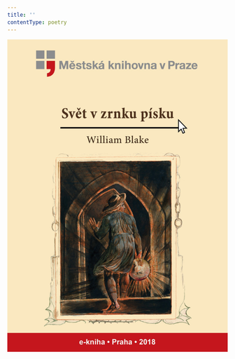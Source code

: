 ```yaml
---
title: ''
contentType: poetry
---
```


<section>

![Svět v zrnku písku](./resources/obalka.jpg)

</section>
